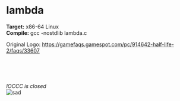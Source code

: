 # lambda
**Target:** x86-64 Linux  
**Compile:** gcc -nostdlib lambda.c
<br />

Original Logo: https://gamefaqs.gamespot.com/pc/914642-half-life-2/faqs/33607

<br />
<br />
<br />

*IOCCC is closed*  
![sad](https://i.imgur.com/JGmL3pB.gif)
